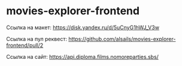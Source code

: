 # movies-explorer-frontend

Ссылка на макет: https://disk.yandex.ru/d/5uCnyG1hWJ_V3w

Ссылка на пул реквест: https://github.com/alsails/movies-explorer-frontend/pull/2

Ссылка на сайт: https://api.diploma.films.nomoreparties.sbs/